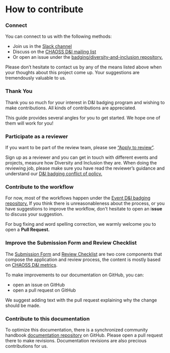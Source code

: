 # How to contribute

### Connect

You can connect to us with the following methods:

* Join us in the [Slack channel](https://chaoss-workspace.slack.com/join/shared_invite/zt-dqeab4ab-4XrH51rc4y_WXjN~uI~6rA#/)
* Discuss on the [CHAOSS D&I mailing list](https://lists.linuxfoundation.org/mailman/listinfo/chaoss-diversity-inclusion)
* Or open an issue under the [badging/diversity-and-inclusion repository.](https://github.com/badging/diversity-and-inclusion) 

Please don’t hesitate to contact us by any of the means listed above when your thoughts about this project come up. Your suggestions are tremendously valuable to us. 

### Thank You

Thank you so much for your interest in D&I badging program and wishing to make contributions. All kinds of contributions are appreciated.

This guide provides several angles for you to get started. We hope one of them will work for you!

### Participate as a reviewer

If you want to be part of the review team, please see [“Apply to review”](https://handbook.chaoss.community/community-handbook/badging/reviewing/apply-to-review). 

Sign up as a reviewer and you can get in touch with different events and projects, measure how Diversity and Inclusion they are. When doing the reviewing job, please make sure you have read the reviewer’s guidance and understand our [D&I badging conflict of policy.](https://handbook.chaoss.community/community-handbook/badging/reviewing/conflict-of-interest-policy)

### Contribute to the workflow

For now, most of the workflows happen under the [Event D&I badging repository.](https://github.com/badging/event-diversity-and-inclusion) If you think there is unreasonableness about the process, or you have suggestions to improve the workflow, don't hesitate to open an i**ssue** to discuss your suggestion.  
  
For bug fixing and word spelling correction, we warmly welcome you to open a **Pull Request.**

### Improve the Submission Form and Review Checklist

The [Submission Form](https://chaoss.community/diversity-and-inclusion-badging/) and [Review Checklist](https://github.com/badging/event-diversity-and-inclusion/blob/master/.github/checklist.md) are two core components that compose the application and review process, the content is mostly based on [CHAOSS D&I metrics](https://github.com/chaoss/wg-diversity-inclusion/). 

To make improvements to our documentation on GitHub, you can:

* open an issue on GitHub
* open a pull request on GitHub

We suggest adding text with the pull request explaining why the change should be made.

### Contribute to this documentation

To optimize this documentation,  there is a synchronized community handbook [documentation repository](https://github.com/chaoss/community-handbook) on GitHub. Please open a pull request there to make revisions. Documentation revisions are also precious contributions for us.

